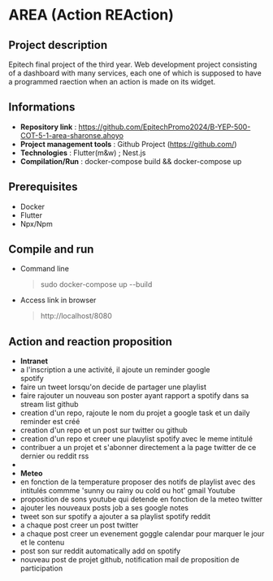 # AREA (Action REAction)

## Project description
Epitech final project of the third year. Web development project consisting of a dashboard with many services, each one of which is supposed to have a programmed raection when an action is made on its widget.

## Informations

- **Repository link** : https://github.com/EpitechPromo2024/B-YEP-500-COT-5-1-area-sharonse.ahoyo
- **Project management tools** : Github Project (https://github.com/)
- **Technologies** : Flutter(m&w) ; Nest.js
- **Compilation/Run** : docker-compose build && docker-compose up

## Prerequisites
- Docker
- Flutter
- Npx/Npm

## Compile and run
- Command line
  > sudo docker-compose up --build
- Access link in browser
  > http://localhost/8080

## Action and reaction proposition


- **Intranet** 
- a l'inscription a une activité, il ajoute un reminder google  
spotify
- faire un tweet lorsqu'on decide de partager une playlist
- faire rajouter un nouveau son poster ayant rapport a spotify dans sa stream list 
github
- creation d'un repo, rajoute le nom du projet a google task et un daily reminder est créé
- creation d'un repo et un post sur twitter ou github
- creation d'un repo et creer une plauylist spotify avec le meme intitulé 
- contribuer a un projet et s'abonner directement a la page twitter de ce dernier ou reddit 
rss
- 
- **Meteo**
- en fonction de la temperature proposer des notifs de playlist avec des intitulés commme 'sunny ou rainy ou cold ou hot'
gmail
Youtube
- proposition de sons youtube qui detende en fonction de la meteo 
twitter 
- ajouter les nouveaux posts job a ses google notes 
- tweet son sur spotify a ajouter a sa playlist spotify 
reddit
- a chaque post creer un post twitter 
- a chaque post creer un evenement goggle calendar pour marquer le jour et le contenu
- post son sur reddit automatically add on spotify 
- nouveau post de projet github, notification mail de proposition de participation
